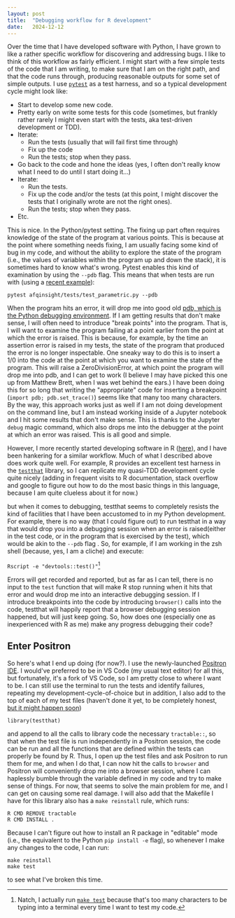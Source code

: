 ```yaml
---
layout: post
title:  "Debugging workflow for R development"
date:   2024-12-12
---
```


Over the time that I have developed software with Python, I have grown to like
a rather specific workflow for discovering and addressing bugs. I like to think
of this workflow as fairly efficient. I might start with a few simple tests of
the code that I am writing, to make sure that I am on the right path, and that
the code runs through, producing reasonable outputs for some set of simple
outputs. I use [`pytest`](https://docs.pytest.org/en/stable/) as a test
harness, and so a typical development cycle might look like:

- Start to develop some new code.
- Pretty early on write some tests for this code (sometimes, but frankly rather rarely I might even start with the tests, aka test-driven development or TDD).
- Iterate:
  - Run the tests (usually that will fail first time through)
  - Fix up the code
  - Run the tests; stop when they pass.
- Go back to the code and hone the ideas (yes, I often don't really know what I need to do until I start doing it...)
- Iterate:
  - Run the tests.
  - Fix up the code and/or the tests (at this point, I might discover the tests that I originally wrote are not the right ones).
  - Run the tests; stop when they pass.
- Etc.

This is nice. In the Python/pytest setting. The fixing up part often requires
knowledge of the state of the program at various points. This is because at the
point where something needs fixing, I am usually facing some kind of bug in my
code, and without the ability to explore the state of the program (i.e., the values of variables within the program up and down the stack), it is sometimes
hard to know what's wrong. Pytest enables this kind of examination by using the
`--pdb` flag. This means that when tests are run with (using a [recent example](https://github.com/tractometry/AFQ-Insight/pull/13)):

```
pytest afqinsight/tests/test_parametric.py --pdb
```

When the program hits an error, it will drop me into good old
[pdb, which is the Python debugging environment](https://docs.python.org/3/library/pdb.html#debugger-commands).
If I am getting results that don't make sense, I will often need to introduce
"break points" into the program. That is, I will want to examine the program
failing at a point earlier from the point at which the error is raised. This is
because, for example, by the time an assertion error is raised in my tests, the
state of the program that produced the error is no longer inspectable. One
sneaky way to do this is to insert a 1/0 into the code at the point at which
you want to examine the state of the program. This will raise a
ZeroDivisionError, at which point the program will drop me into pdb, and I can
get to work (I believe I may have picked this one up from Matthew Brett, when I
was wet behind the ears.) I have been doing this for so long that writing the
"appropriate" code for inserting a breakpoint (`import pdb; pdb.set_trace()`)
seems like that many too many characters. By the way, this approach works just
as well if I am not doing development on the command line, but I am instead
working inside of a Jupyter notebook and I hit some results that don't make
sense. This is thanks to the Jupyter `debug` magic command, which also drops me
into the debugger at the point at which an error was raised. This is all good and
simple.

However, I more recently started developing software in R ([here](https://github.com/tractometry/tractable)), and I have been hankering for a similar
workflow. Much of what I described above does work quite well. For example, R provides an excellent test harness in the [`testthat`](https://testthat.r-lib.org/) library, so I can replicate my quasi-TDD development cycle quite nicely
(adding in frequent visits to R documentation, stack overflow and google to figure out how to do the most basic things in this language, because I am quite
clueless about it for now.)

but when it comes to debugging, testthat seems to completely resists the kind
of facilities that I have been accustomed to in my Python development. For
example, there is no way (that I could figure out) to run testthat in a way
that would drop you into a debugging session when an error is raised(either in
the test code, or in the program that is exercised by the test), which would be
akin to the `--pdb` flag . So, for example, if I am working in the zsh shell
(because, yes, I am a cliche) and execute:

```Rscript -e "devtools::test()"```[^1]

[^1]: Natch, I actually run [`make test`](https://github.com/tractometry/tractable/blob/main/Makefile) because that's too many characters to be typing into a terminal every time I want to test my code.

Errors will get recorded and reported, but as far as I can tell, there is no
input to the `test` function that will make R stop running when it hits that
error and would drop me into an interactive debugging session. If I introduce
breakpoints into the code by introducing `browser()` calls into the code,
testthat will happily report that a browser debugging session happened, but
will just keep going. So, how does one (especially one as inexperienced with R
as me) make any progress debugging their code?

## Enter Positron

So here's what I end up doing (for now?). I use the newly-launched
[Positron IDE](https://positron.posit.co/).
I would've preferred to be in VS Code (my usual text editor) for all this, but
fortunately, it's a fork of VS Code, so I am pretty close to where I want to be.
I can still use the terminal to run the tests and identify failures, repeating my
development-cycle-of-choice but in addition, I also add to the top of each of my
test files (haven't done it yet, to be completely honest, [but it might happen soon](https://github.com/tractometry/tractable/pull/12))

```
library(testthat)
```

and append to all the calls to library code the necessary `tractable::`, so
that when the test file is run independently in a Positron session, the code
can be run and all the functions that are defined within the tests can properly
be found by R. Thus, I open up the test files and ask Positron to run them for
me, and when I do that, I can now hit the calls to `browser` and Positron will
conveniently drop me into a browser session, where I can haplessly bumble
through the variable defined in my code and try to make sense of things. For
now, that seems to solve the main problem for me, and I can get on causing some
real damage. I will also add that the Makefile I have for this library also has
a `make reinstall` rule, which runs:

```
R CMD REMOVE tractable
R CMD INSTALL .
```

Because I can't figure out how to install an R package in "editable" mode (i.e.,
the equivalent to the Python `pip install -e` flag), so whenever I make any
changes to the code, I can run:

```
make reinstall
make test
```

to see what I've broken this time.